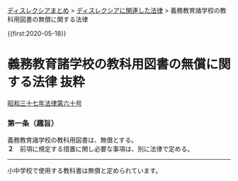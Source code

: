 <p class="breadcrumbs"><a href="../index.md">ディスレクシアまとめ</a> > <a href="index.md">ディスレクシアに関連した法律</a> > 義務教育諸学校の教科用図書の無償に関する法律

{{first:2020-05-18}}

# 義務教育諸学校の教科用図書の無償に関する法律 抜粋
[昭和三十七年法律第六十号](https://elaws.e-gov.go.jp/search/elawsSearch/elaws_search/lsg0500/detail?lawId=337AC0000000060)
### 第一条（趣旨）
<span class="highlight">義務教育諸学校の教科用図書は、無償とする。</span>  
**２**　前項に規定する措置に関し必要な事項は、別に法律で定める。

---

<div class="note"><i class="fa fa-comment-o"></i> 小中学校で使用する教科書は無償と定められています。</div>